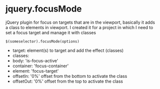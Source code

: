 # jquery.focusMode
jQuery plugin for focus on targets that are in the viewport, basically it adds a class to elements in viewport. I created it for a project in which I need to set a focus target and manage it with classes

```
$(someselector).focusMode(options)
```

- target: element(s) to target and add the effect (classes)
- classes:
 - body: 'is-focus-active'
 - container: 'focus-container'
 - element: 'focus-target'
- offsetIn: '0%' offset from the bottom to activate the class
- offsetOut: '0%' offset from the top to activate the class
